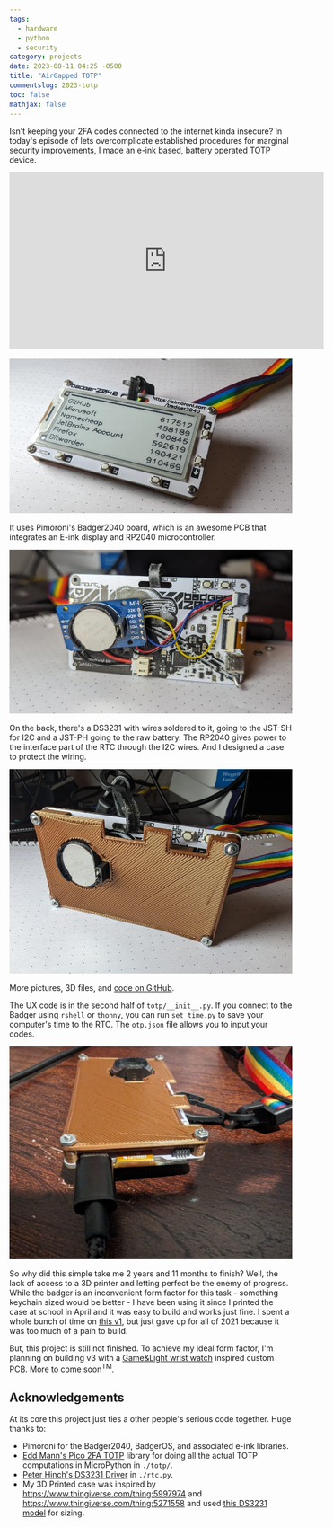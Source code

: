 ```yaml
---  
tags:
  - hardware
  - python
  - security
category: projects  
date: 2023-08-11 04:25 -0500  
title: "AirGapped TOTP"  
commentslug: 2023-totp  
toc: false
mathjax: false
---
```


Isn't keeping your 2FA codes connected to the internet kinda insecure? In today's episode of lets overcomplicate established procedures for marginal security improvements, I made an e-ink based, battery operated TOTP device.

<iframe width="560" height="315" src="https://www.youtube-nocookie.com/embed/7Y9NhbLoITg" title="YouTube video player" frameborder="0" allow="accelerometer; autoplay; clipboard-write; encrypted-media; gyroscope; picture-in-picture; web-share" allowfullscreen></iframe>

<noscript><img src="./1.webp"></noscript>

It uses Pimoroni's Badger2040 board, which is an awesome PCB that integrates an E-ink display and RP2040 microcontroller. 

![](./2.webp)

On the back, there's a DS3231 with wires soldered to it, going to the JST-SH for I2C and a JST-PH going to the raw battery. The RP2040 gives power to the interface part of the RTC through the I2C wires. And I designed a case to protect the wiring.

![](./3.webp)

More pictures, 3D files, and [code on GitHub](https://github.com/karmanyaahm/totp_device_v2).

The UX code is in the second half of `totp/__init__.py`. If you connect to the Badger using `rshell` or `thonny`, you can run `set_time.py` to save your computer's time to the RTC. The `otp.json` file allows you to input your codes.

![](./4.webp)

So why did this simple take me 2 years and 11 months to finish? Well, the lack of access to a 3D printer and letting perfect be the enemy of progress. While the badger is an inconvenient form factor for this task - something keychain sized would be better - I have been using it since I printed the case at school in April and it was easy to build and works just fine. I spent a whole bunch of time on [this v1](https://www.youtube.com/watch?v=-DAnVcRW7Qk), but just gave up for all of 2021 because it was too much of a pain to build.

But, this project is still not finished. To achieve my ideal form factor, I'm planning on building v3 with a [Game&Light wrist watch](https://hackaday.io/project/184703-gamelight-a-keychain-size-game-console-with-a-led) inspired custom PCB. More to come soon<sup>TM</sup>.

## Acknowledgements

At its core this project just ties a other people's serious code together. Huge thanks to:
- Pimoroni for the Badger2040, BadgerOS, and associated e-ink libraries.
- [Edd Mann's Pico 2FA TOTP](https://github.com/eddmann/pico-2fa-totp) library for doing all the actual TOTP computations in MicroPython in `./totp/`.
- [Peter Hinch's DS3231 Driver](https://github.com/peterhinch/micropython-samples/blob/master/DS3231/ds3231_port.py) in `./rtc.py`.
- My 3D Printed case was inspired by <https://www.thingiverse.com/thing:5997974> and <https://www.thingiverse.com/thing:5271558> and used [this DS3231 model](https://grabcad.com/library/hw-84-ds3231-real-time-clock-1) for sizing.
